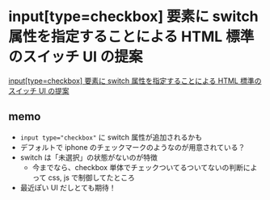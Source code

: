 # input[type=checkbox] 要素に switch 属性を指定することによる HTML 標準のスイッチ UI の提案

[input[type=checkbox] 要素に switch 属性を指定することによる HTML 標準のスイッチ UI の提案](https://azukiazusa.dev/blog/input-type-checkbox-switch/)

## memo

- `input type="checkbox"` に switch 属性が追加されるかも
- デフォルトで iphone のチェックマークのようなのが用意されている？
- switch は「未選択」の状態がないのが特徴
  - 今までなら、checkbox 単体でチェックついてるついてないの判断によって css, js で制御してたところ
- 最近ぽい UI だしとても期待！